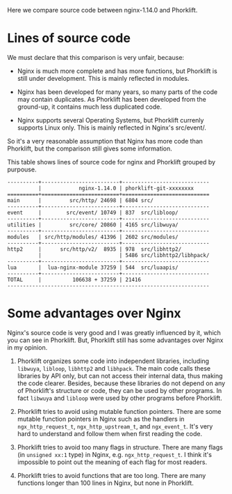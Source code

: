 Here we compare source code between nginx-1.14.0 and Phorklift.

# Lines of source code

We must declare that this comparison is very unfair, because:

- Nginx is much more complete and has more functions, but Phorklift is
  still under development.
  This is mainly reflected in modules.

- Nginx has been developed for many years, so many parts of the code may contain duplicates. As Phorklift has been developed from the ground-up, it contains much less duplicated code.

- Nginx supports several Operating Systems, but Phorklift currenly supports Linux only.
  This is mainly reflected in Nginx's src/event/.

So it's a very reasonable assumption that Nginx has more code than Phorklift, but the
comparison still gives some information.

This table shows lines of source code for nginx and Phorklift grouped by purpouse.

    ----------+-------------------------+----------------------------
              |            nginx-1.14.0 | phorklift-git-xxxxxxxx
    ==========+=========================+============================
    main      |         src/http/ 24698 | 6804 src/
    ----------+-------------------------+----------------------------
    event     |        src/event/ 10749 | 837  src/libloop/
    ----------+-------------------------+----------------------------
    utilities |         src/core/ 20860 | 4165 src/libwuya/
    ----------+-------------------------+----------------------------
    modules   | src/http/modules/ 41396 | 2602 src/modules/
    ----------+-------------------------+----------------------------
    http2     |      src/http/v2/  8935 | 978  src/libhttp2/
              |                         | 5486 src/libhttp2/libhpack/
    ----------+-------------------------+----------------------------
    lua       |  lua-nginx-module 37259 | 544  src/luaapis/
    ----------+-------------------------+----------------------------
    TOTAL     |          106638 + 37259 | 21416
    -----------------------------------------------------------------


# Some advantages over Nginx

Nginx's source code is very good and I was greatly influenced by it,
which you can see in Phorklift. But, Phorklift still has some advantages over Nginx in my opinion.

1. Phorklift organizes some code into independent libraries, including
   `libwuya`, `libloop`, `libhttp2` and `libhpack`. The main
   code calls these libraries by API only, but can not access their
   internal data, thus making the code clearer.
   Besides, because these libraries do not depend on any of Phorklift's structure
   or code, they can be used by other programs. In fact `libwuya` and
   `libloop` were used by other programs before Phorklift.

2. Phorklift tries to avoid using mutable function pointers.
   There are some mutable function pointers in Nginx such as the handlers
   in `ngx_http_request_t`, `ngx_http_upstream_t`, and `ngx_event_t`. It's
   very hard to understand and follow them when first reading the code.

3. Phorklift tries to avoid too many flags in structure.
   There are many flags (in `unsigned xx:1` type) in Nginx, e.g.
   `ngx_http_request_t`. I think it's impossible to point out the meaning
   of each flag for most readers.

4. Phorklift tries to avoid functions that are too long.
   There are many functions longer than 100 lines in Nginx, but none in Phorklift.
